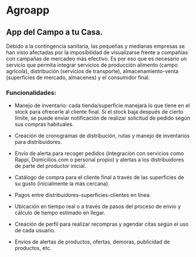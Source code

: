# Agroapp

## App del Campo a tu Casa.

Debido a la contingencia sanitaria, las pequeñas y medianas empresas se han visto afectadas por la imposibilidad de visualizarse frente a compañías con campañas de mercadeo más efectivo. Es por eso que es necesario un servicio que permita integrar servicios de producción alimento (campo agrícola), distribución (servicios de transporte), almacenamiento-venta (superficies de mercado, almacenes) y el consumidor final.

### Funcionalidades:

- Manejo de inventario: cada tienda/superficie manejará lo que tiene en el stock para ofrecerle al cliente final. Si el stock baja después de cierto límite, se puede enviar notificación de realizar solicitud de pedido según sus compras habituales.

- Creación de cronogramas de distribución, rutas y manejo de inventarios para distribuidores.
- Envío de alerta para recoger pedidos (integración con servicios como Rappi, Domicilios.com o personal propio) y alertas a los distribuidores de parte del productor inicial.
- Catálogo de compra para el cliente final a través de las superficies de su gusto (inicialmente la más cercana).
- Pagos entre distribuidores-superficies-clientes en línea.
- Ubicación en tiempo real o a través de pasos del proceso de envío y cálculo de tiempo estimado en llegar.
- Creación de perfil para realizar recompras y agendar citas según el uso de cada usuario.
- Envíos de alertas de productos, ofertas, demoras, publicidad de productos, etc.
